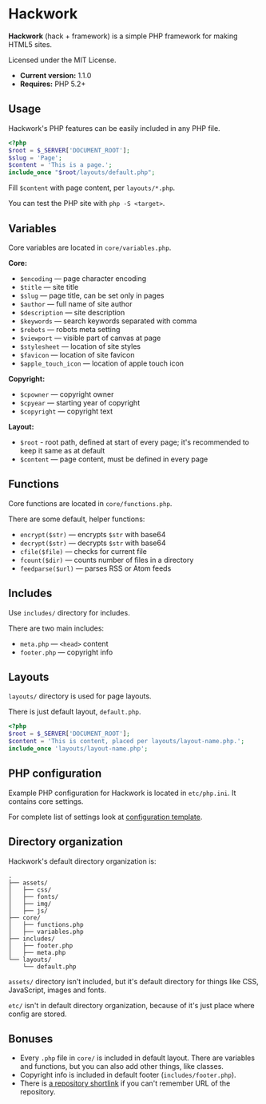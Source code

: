 # Hackwork

**Hackwork** (hack + framework) is a simple PHP framework for making HTML5
sites.

Licensed under the MIT License.

* **Current version:** 1.1.0
* **Requires:** PHP 5.2+

## Usage

Hackwork's PHP features can be easily included in any PHP file.

```php
<?php
$root = $_SERVER['DOCUMENT_ROOT'];
$slug = 'Page';
$content = 'This is a page.';
include_once "$root/layouts/default.php";
```

Fill `$content` with page content, per `layouts/*.php`.

You can test the PHP site with `php -S <target>`.

## Variables

Core variables are located in `core/variables.php`.

**Core:**

* `$encoding` — page character encoding
* `$title` — site title
* `$slug` — page title, can be set only in pages
* `$author` — full name of site author
* `$description` — site description
* `$keywords` — search keywords separated with comma
* `$robots` — robots meta setting
* `$viewport` — visible part of canvas at page
* `$stylesheet` — location of site styles
* `$favicon` — location of site favicon
* `$apple_touch_icon` — location of apple touch icon

**Copyright:**

* `$cpowner` — copyright owner
* `$cpyear` — starting year of copyright
* `$copyright` — copyright text

**Layout:**

* `$root` - root path, defined at start of every page; it's recommended to keep
it same as at default
* `$content` — page content, must be defined in every page

## Functions

Core functions are located in `core/functions.php`.

There are some default, helper functions:

* `encrypt($str)` — encrypts `$str` with base64
* `decrypt($str)` — decrypts `$str` with base64
* `cfile($file)` — checks for current file
* `fcount($dir)` — counts number of files in a directory
* `feedparse($url)` — parses RSS or Atom feeds

## Includes

Use `includes/` directory for includes.

There are two main includes:

* `meta.php` — `<head>` content
* `footer.php` — copyright info

## Layouts

`layouts/` directory is used for page layouts.

There is just default layout, `default.php`.

```php
<?php
$root = $_SERVER['DOCUMENT_ROOT'];
$content = 'This is content, placed per layouts/layout-name.php.';
include_once 'layouts/layout-name.php';
```

## PHP configuration

Example PHP configuration for Hackwork is located in `etc/php.ini`. It
contains core settings.

For complete list of settings look at
[configuration template](http://www.reallylinux.com/docs/php.ini).

## Directory organization

Hackwork's default directory organization is:

```
.
├── assets/
│   ├── css/
│   ├── fonts/
│   ├── img/
│   ├── js/
├── core/
│   ├── functions.php
│   ├── variables.php
├── includes/
│   ├── footer.php
│   ├── meta.php
└── layouts/
    └── default.php
```

`assets/` directory isn't included, but it's default directory for things like
CSS, JavaScript, images and fonts.

`etc/` isn't in default directory organization, because of it's just place
where config are stored.

## Bonuses

* Every `.php` file in `core/` is included in default layout. There are
variables and functions, but you can also add other things, like classes.
* Copyright info is included in default footer (`includes/footer.php`).
* There is [a repository shortlink](http://git.io/hackwork) if you can't
remember URL of the repository.